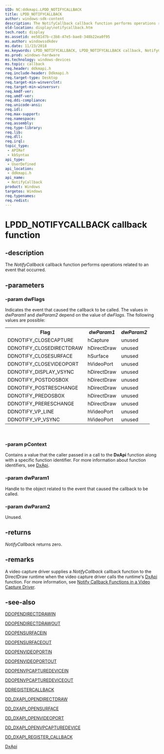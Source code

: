 ```yaml
---
UID: NC:ddkmapi.LPDD_NOTIFYCALLBACK
title: LPDD_NOTIFYCALLBACK
author: windows-sdk-content
description: The NotifyCallback callback function performs operations related to an event that occurred.
old-location: display\notifycallback.htm
tech.root: display
ms.assetid: ee581d7b-c3b8-47e5-bae8-348b22ea0f95
ms.author: windowssdkdev
ms.date: 11/23/2018
ms.keywords: LPDD_NOTIFYCALLBACK, LPDD_NOTIFYCALLBACK callback, NotifyCallback, NotifyCallback callback function [Display Devices], ddfncs_89344672-ba6d-42b3-a03e-dd832316d9c9.xml, ddkmapi/NotifyCallback, display.notifycallback
ms.prod: windows-hardware
ms.technology: windows-devices
ms.topic: callback
req.header: ddkmapi.h
req.include-header: Ddkmapi.h
req.target-type: Desktop
req.target-min-winverclnt: 
req.target-min-winversvr: 
req.kmdf-ver: 
req.umdf-ver: 
req.ddi-compliance: 
req.unicode-ansi: 
req.idl: 
req.max-support: 
req.namespace: 
req.assembly: 
req.type-library: 
req.lib: 
req.dll: 
req.irql: 
topic_type:
 - APIRef
 - kbSyntax
api_type:
 - UserDefined
api_location:
 - ddkmapi.h
api_name:
 - NotifyCallback
product: Windows
targetos: Windows
req.typenames: 
req.redist: 
---
```


# LPDD_NOTIFYCALLBACK callback function


## -description


The<i> NotifyCallback</i> callback function performs operations related to an event that occurred.


## -parameters




### -param dwFlags

Indicates the event that caused the callback to be called. The values in <i>dwParam1</i> and <i>dwParam2</i> depend on the value of <i>dwFlags</i>. The following values are possible:

<table>
<tr>
<th>Flag</th>
<th><i>dwParam1</i></th>
<th><i>dwParam2</i></th>
</tr>
<tr>
<td>
DDNOTIFY_CLOSECAPTURE

</td>
<td>
hCapture

</td>
<td>
unused

</td>
</tr>
<tr>
<td>
DDNOTIFY_CLOSEDIRECTDRAW

</td>
<td>
hDirectDraw

</td>
<td>
unused

</td>
</tr>
<tr>
<td>
DDNOTIFY_CLOSESURFACE

</td>
<td>
hSurface

</td>
<td>
unused

</td>
</tr>
<tr>
<td>
DDNOTIFY_CLOSEVIDEOPORT

</td>
<td>
hVideoPort

</td>
<td>
unused

</td>
</tr>
<tr>
<td>
DDNOTIFY_DISPLAY_VSYNC

</td>
<td>
hDirectDraw

</td>
<td>
unused

</td>
</tr>
<tr>
<td>
DDNOTIFY_POSTDOSBOX

</td>
<td>
hDirectDraw

</td>
<td>
unused

</td>
</tr>
<tr>
<td>
DDNOTIFY_POSTRESCHANGE

</td>
<td>
hDirectDraw

</td>
<td>
unused

</td>
</tr>
<tr>
<td>
DDNOTIFY_PREDOSBOX

</td>
<td>
hDirectDraw

</td>
<td>
unused

</td>
</tr>
<tr>
<td>
DDNOTIFY_PRERESCHANGE

</td>
<td>
hDirectDraw

</td>
<td>
unused

</td>
</tr>
<tr>
<td>
DDNOTIFY_VP_LINE

</td>
<td>
hVideoPort

</td>
<td>
unused

</td>
</tr>
<tr>
<td>
DDNOTIFY_VP_VSYNC

</td>
<td>
hVideoPort

</td>
<td>
unused

</td>
</tr>
</table>
 


### -param pContext

Contains a value that the caller passed in a call to the <b>DxApi</b> function along with a specific function identifier. For more information about function identifiers, see <a href="https://msdn.microsoft.com/c4b38376-b54f-4fbb-b305-5951a1ea76a1">DxApi</a>.


### -param dwParam1

Handle to the object related to the event that caused the callback to be called. 


### -param dwParam2

Unused.


## -returns



<i>NotifyCallback</i> returns zero.




## -remarks



A video capture driver supplies a <i>NotifyCallback</i> callback function to the DirectDraw runtime when the video capture driver calls the runtime's <a href="https://msdn.microsoft.com/c4b38376-b54f-4fbb-b305-5951a1ea76a1">DxApi</a> function. For more information, see <a href="https://msdn.microsoft.com/2b900436-7874-43a7-97bf-7d1eead78126">Notify Callback Functions in a Video Capture Driver</a>.




## -see-also




<a href="https://msdn.microsoft.com/62a15685-5420-46cf-ae50-14bb8d97a3ce">DDOPENDIRECTDRAWIN</a>



<a href="https://msdn.microsoft.com/49fa1354-2b66-4e97-a8e6-aa7c995d6628">DDOPENDIRECTDRAWOUT</a>



<a href="https://msdn.microsoft.com/98a5d436-096d-4698-8f2c-31a0455300ff">DDOPENSURFACEIN</a>



<a href="https://msdn.microsoft.com/0cf0db38-f512-4ca1-a386-5544a1c9433e">DDOPENSURFACEOUT</a>



<a href="https://msdn.microsoft.com/53a0fdb3-583d-4da2-939c-6640ca9e6c31">DDOPENVIDEOPORTIN</a>



<a href="https://msdn.microsoft.com/cb01786f-4e6a-43f6-b906-504c0f17ade7">DDOPENVIDEOPORTOUT</a>



<a href="https://msdn.microsoft.com/75a2eaf7-a40f-4554-8dcf-f786d5771d43">DDOPENVPCAPTUREDEVICEIN</a>



<a href="https://msdn.microsoft.com/5979ccd5-7c35-4088-96b3-15e4416d5471">DDOPENVPCAPTUREDEVICEOUT</a>



<a href="https://msdn.microsoft.com/35b82122-0cff-4a19-9723-28ce38896f2a">DDREGISTERCALLBACK</a>



<a href="https://msdn.microsoft.com/57e543e3-071c-4d3f-80ee-99648d34737d">DD_DXAPI_OPENDIRECTDRAW</a>



<a href="https://msdn.microsoft.com/b2449bf4-d7ef-440e-ae1f-6ede2895b831">DD_DXAPI_OPENSURFACE</a>



<a href="https://msdn.microsoft.com/a54335f1-fc08-447a-ba65-f1d99ba7924d">DD_DXAPI_OPENVIDEOPORT</a>



<a href="https://msdn.microsoft.com/3bd696a4-1a46-482b-9680-7cd1256904ae">DD_DXAPI_OPENVPCAPTUREDEVICE</a>



<a href="https://msdn.microsoft.com/62132334-8989-48cb-919e-a236d2c53683">DD_DXAPI_REGISTER_CALLBACK</a>



<a href="https://msdn.microsoft.com/c4b38376-b54f-4fbb-b305-5951a1ea76a1">DxApi</a>
 

 


